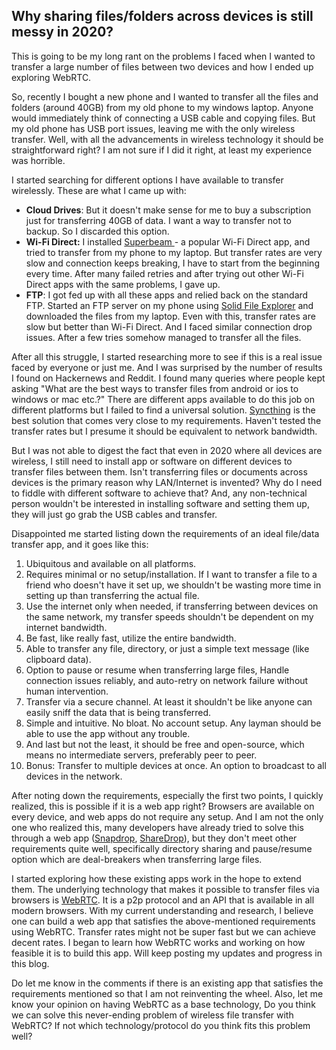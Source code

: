 ## Why sharing files/folders across devices is still messy in 2020?

This is going to be my long rant on the problems I faced when I wanted to transfer a large number of files between two devices and how I ended up exploring WebRTC.

So, recently I bought a new phone and I wanted to transfer all the files and folders (around 40GB) from my old phone to my windows laptop. Anyone would immediately think of connecting a USB cable and copying files. But my old phone has USB port issues, leaving me with the only wireless transfer. Well, with all the advancements in wireless technology it should be straightforward right? I am not sure if I did it right, at least my experience was horrible.

I started searching for different options I have available to transfer wirelessly. These are what I came up with:

- **Cloud Drives**: But it doesn't make sense for me to buy a subscription just for transferring 40GB of data. I want a way to transfer not to backup. So I discarded this option.
- **Wi-Fi Direct:** I installed  [Superbeam ](https://superbe.am/) - a popular Wi-Fi Direct app, and tried to transfer from my phone to my laptop. But transfer rates are very slow and connection keeps breaking, I have to start from the beginning every time. After many failed retries and after trying out other Wi-Fi Direct apps with the same problems, I gave up.
- **FTP**: I got fed up with all these apps and relied back on the standard FTP. Started an FTP server on my phone using  [Solid File Explorer](https://play.google.com/store/apps/details?id=pl.solidexplorer2)  and downloaded the files from my laptop. Even with this, transfer rates are slow but better than Wi-Fi Direct. And I faced similar connection drop issues. After a few tries somehow managed to transfer all the files.

After all this struggle, I started researching more to see if this is a real issue faced by everyone or just me. And I was surprised by the number of results I found on Hackernews and Reddit. I found many queries where people kept asking "What are the best ways to transfer files from android or ios to windows or mac etc.?" There are different apps available to do this job on different platforms but I failed to find a universal solution.  [Syncthing](https://syncthing.net/)  is the best solution that comes very close to my requirements. Haven't tested the transfer rates but I presume it should be equivalent to network bandwidth.

But I was not able to digest the fact that even in 2020 where all devices are wireless, I still need to install app or software on different devices to transfer files between them. Isn't transferring files or documents across devices is the primary reason why LAN/Internet is invented? Why do I need to fiddle with different software to achieve that? And, any non-technical person wouldn't be interested in installing software and setting them up, they will just go grab the USB cables and transfer.

Disappointed me started listing down the requirements of an ideal file/data transfer app, and it goes like this:

1. Ubiquitous and available on all platforms.
2. Requires minimal or no setup/installation. If I want to transfer a file to a friend who doesn't have it set up, we shouldn't be wasting more time in setting up than transferring the actual file.
3. Use the internet only when needed, if transferring between devices on the same network, my transfer speeds shouldn't be dependent on my internet bandwidth.
4. Be fast, like really fast, utilize the entire bandwidth.
5. Able to transfer any file, directory, or just a simple text message (like clipboard data).
6. Option to pause or resume when transferring large files, Handle connection issues reliably, and auto-retry on network failure without human intervention.
7. Transfer via a secure channel. At least it shouldn't be like anyone can easily sniff the data that is being transferred.
8. Simple and intuitive. No bloat. No account setup. Any layman should be able to use the app without any trouble.
9. And last but not the least, it should be free and open-source, which means no intermediate servers, preferably peer to peer.
10. Bonus: Transfer to multiple devices at once. An option to broadcast to all devices in the network.

After noting down the requirements, especially the first two points, I quickly realized, this is possible if it is a web app right? Browsers are available on every device, and web apps do not require any setup. And I am not the only one who realized this, many developers have already tried to solve this through a web app ([Snapdrop](https://snapdrop.net/),  [ShareDrop](https://www.sharedrop.io/)), but they don't meet other requirements quite well, specifically directory sharing and pause/resume option which are deal-breakers when transferring large files.

I started exploring how these existing apps work in the hope to extend them. The underlying technology that makes it possible to transfer files via browsers is  [WebRTC](https://webrtc.org/). It is a p2p protocol and an API that is available in all modern browsers. With my current understanding and research, I believe one can build a web app that satisfies the above-mentioned requirements using WebRTC. Transfer rates might not be super fast but we can achieve decent rates. I began to learn how WebRTC works and working on how feasible it is to build this app. Will keep posting my updates and progress in this blog.

Do let me know in the comments if there is an existing app that satisfies the requirements mentioned so that I am not reinventing the wheel. Also, let me know your opinion on having WebRTC as a base technology, Do you think we can solve this never-ending problem of wireless file transfer with WebRTC? If not which technology/protocol do you think fits this problem well?